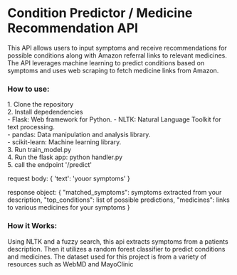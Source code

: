 <h1>Condition Predictor / Medicine Recommendation API</h1>

This API allows users to input symptoms and receive recommendations for possible conditions along with Amazon referral links to relevant medicines. The API leverages machine learning to predict conditions based on symptoms and uses web scraping to fetch medicine links from Amazon.

<h3>How to use:</h3>
1. Clone the repository <br>
2. Install depedendencies <br>
- Flask: Web framework for Python.
 - NLTK: Natural Language Toolkit for text processing.<br>
 - pandas: Data manipulation and analysis library.<br>
 - scikit-learn: Machine learning library.<br>
3. Run train_model.py <br>
4. Run the flask app: python handler.py <br>
5. call the endpoint '/predict'

request body: {  'text': 'youor symptoms' }

response object: {
        "matched_symptoms": symptoms extracted from your description,
        "top_conditions": list of possible predictions,
        "medicines": links to various medicines for your symptoms
}


<h3>How it Works:</h3>

Using NLTK and a fuzzy search, this api extracts symptoms from a patients description. Then it utilizes a random forest classifier to predict conditions and medicines. The dataset used for this project is from a variety of resources such as WebMD and MayoClinic
